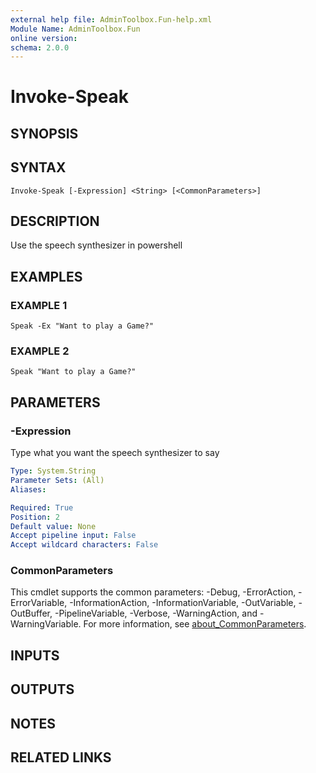 ```yaml
---
external help file: AdminToolbox.Fun-help.xml
Module Name: AdminToolbox.Fun
online version:
schema: 2.0.0
---
```


# Invoke-Speak

## SYNOPSIS

## SYNTAX

```
Invoke-Speak [-Expression] <String> [<CommonParameters>]
```

## DESCRIPTION
Use the speech synthesizer in powershell

## EXAMPLES

### EXAMPLE 1
```
Speak -Ex "Want to play a Game?"
```

### EXAMPLE 2
```
Speak "Want to play a Game?"
```

## PARAMETERS

### -Expression
Type what you want the speech synthesizer to say

```yaml
Type: System.String
Parameter Sets: (All)
Aliases:

Required: True
Position: 2
Default value: None
Accept pipeline input: False
Accept wildcard characters: False
```

### CommonParameters
This cmdlet supports the common parameters: -Debug, -ErrorAction, -ErrorVariable, -InformationAction, -InformationVariable, -OutVariable, -OutBuffer, -PipelineVariable, -Verbose, -WarningAction, and -WarningVariable. For more information, see [about_CommonParameters](http://go.microsoft.com/fwlink/?LinkID=113216).

## INPUTS

## OUTPUTS

## NOTES

## RELATED LINKS
